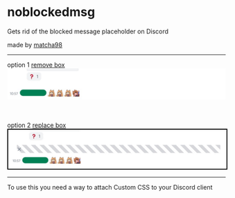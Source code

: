 # noblockedmsg
Gets rid of the blocked message placeholder on Discord

made by [matcha98](https://www.github.com/matcha98qx)

----

option 1 [remove box](REMOVE.css)
![rmb](REMOVE.png)

　

option 2 [replace box](ALT_REPLACE.css)
<img src="REPLACE.png" style="background: black; padding: 2px;" />

----
To use this you need a way to attach Custom CSS to your Discord client
